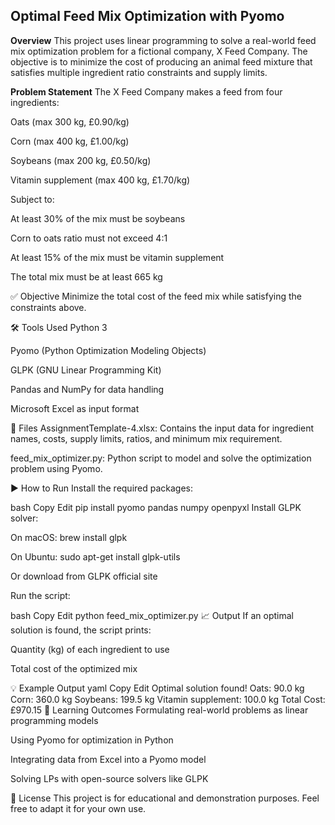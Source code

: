 ## Optimal Feed Mix Optimization with Pyomo

**Overview**
This project uses linear programming to solve a real-world feed mix optimization problem for a fictional company, X Feed Company. The objective is to minimize the cost of producing an animal feed mixture that satisfies multiple ingredient ratio constraints and supply limits.

**Problem Statement**
The X Feed Company makes a feed from four ingredients:

Oats (max 300 kg, £0.90/kg)

Corn (max 400 kg, £1.00/kg)

Soybeans (max 200 kg, £0.50/kg)

Vitamin supplement (max 400 kg, £1.70/kg)

Subject to:

At least 30% of the mix must be soybeans

Corn to oats ratio must not exceed 4:1

At least 15% of the mix must be vitamin supplement

The total mix must be at least 665 kg

✅ Objective
Minimize the total cost of the feed mix while satisfying the constraints above.

🛠️ Tools Used
Python 3

Pyomo (Python Optimization Modeling Objects)

GLPK (GNU Linear Programming Kit)

Pandas and NumPy for data handling

Microsoft Excel as input format

📁 Files
AssignmentTemplate-4.xlsx: Contains the input data for ingredient names, costs, supply limits, ratios, and minimum mix requirement.

feed_mix_optimizer.py: Python script to model and solve the optimization problem using Pyomo.

▶️ How to Run
Install the required packages:

bash
Copy
Edit
pip install pyomo pandas numpy openpyxl
Install GLPK solver:

On macOS: brew install glpk

On Ubuntu: sudo apt-get install glpk-utils

Or download from GLPK official site

Run the script:

bash
Copy
Edit
python feed_mix_optimizer.py
📈 Output
If an optimal solution is found, the script prints:

Quantity (kg) of each ingredient to use

Total cost of the optimized mix

💡 Example Output
yaml
Copy
Edit
Optimal solution found!
Oats: 90.0 kg
Corn: 360.0 kg
Soybeans: 199.5 kg
Vitamin supplement: 100.0 kg
Total Cost: £970.15
🧠 Learning Outcomes
Formulating real-world problems as linear programming models

Using Pyomo for optimization in Python

Integrating data from Excel into a Pyomo model

Solving LPs with open-source solvers like GLPK

📜 License
This project is for educational and demonstration purposes. Feel free to adapt it for your own use.

